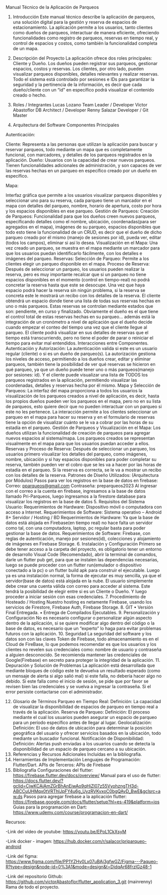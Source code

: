 Manual Técnico de la Aplicación de Parqueos


1. Introducción
Este manual técnico describe la aplicación de parqueos, una solución digital para la gestión y reserva de espacios de estacionamiento. La aplicación permite a los usuarios, tanto clientes como dueños de parqueos, interactuar de manera eficiente, ofreciendo funcionalidades como registro de parqueos, reservas en tiempo real, y control de espacios y costos, como también la funcionalidad completa de un mapa.

2. Descripción del Proyecto
La aplicación ofrece dos roles principales: Cliente y Dueño. Los dueños pueden registrar sus parqueos, gestionar espacios, costos y reservas. Los clientes, por otro lado, pueden visualizar parqueos disponibles, detalles relevantes y realizar reservas. Todo el sistema está controlado por sesiones e IDs para garantizar la seguridad y la pertinencia de la información, es decir que cada dueño/cliente con un “id” en específico podrá visualizar el contenido creado o hecho.

3. Roles / Integrantes
Lucas Lozano Team Leader / Developer
Victor Abastoflor DB Architect / Developer
Renny Salazar Developer / Git Master
4. Arquitectura del Software
Componentes Principales

Autenticación:

Cliente: Representa a las personas que utilizan la aplicación para buscar y reservar parqueos, todo mediante un mapa que es completamente funcional, con marcadores, y detalles de los parqueos registrados en la aplicación.
Dueño: Usuarios con la capacidad de crear nuevos parqueos. Tienen funcionalidades adicionales de administración, y son capaces de ver las reservas hechas en un parqueo en específico creado por un dueño en específico.


Mapa:

Interfaz gráfica que permite a los usuarios visualizar parqueos disponibles y seleccionar uno para su reserva, cada parqueo tiene un marcador en el mapa con detalles del parqueo, nombre, horario de apertura, costo por hora y los espacios disponibles en ese parqueo.
Gestión de Parqueos:
Creación de Parqueos: Funcionalidad para que los dueños creen nuevos parqueos, especificando detalles como el nombre, ubicación, coordenadas(para ser agregados en el mapa),  imágenes de su parqueo, espacios disponibles que todo esto tiene la funcionalidad de un CRUD, es decir que el dueño de dicho parqueo creado por él mismo (manejo de sesiones por id), pueda ver, editar (todos los campos), eliminar si así lo desea.
Visualización en el Mapa: Una vez creado un parqueo, se muestra en el mapa mediante un marcador para que los usuarios puedan identificarlo fácilmente, con los detalles e imágenes del parqueo.
Reservas:
Selección de Parqueo: Permite a los clientes elegir un parqueo disponible en el mapa.
Proceso de Reserva: Después de seleccionar un parqueo, los usuarios pueden realizar la reserva, pero es muy importante recalcar que si un parqueo no tiene espacios disponibles en el momento (control en tiempo-real) no podrá concretar la reserva hasta que este se desocupe. Una vez que haya espacio podrá hacer la reserva sin ningún problema, si la reserva se concreta este le mostrará un recibo con los detalles de la reserva.
El cliente obtendrá un espacio donde tiene una lista de todas sus reservas hechas en uno o más parqueos. Estas reservas se controlan mediante estados que son: pendiente, en curso y finalizado.
Obviamente el dueño es el que tiene el control total de estas reservas hechas en su parqueo… además está la integración de un cronómetro a nivel de aplicación que el dueño decide cuando empezar el conteo del tiempo una vez que el cliente llegue al parqueo. El cliente podrá visualizar en sus detalles de reservas que el tiempo está transcurriendo, pero no tiene el poder de parar o reiniciar el tiempo para evitar mal entendidos.
Interacciones entre Componentes.
Autenticación y Autorización:
La autenticación valida si este es un usuario regular (cliente) o si es un dueño de parqueo(s).
La autorización gestiona los niveles de acceso, permitiendo a los dueños crear, editar y eliminar parqueos, también tiene la posibilidad de ver qué reservas se hicieron en qué parqueo, ya que un dueño puede tener uno o más parqueos(manejo por sesiones: id).
Y el cliente puede visualizar una lista de TODOS los parqueos registrados en la aplicación, permitiendo visualizar las coordenadas, detalles y reservas hecha por él mismo.
Mapa y Selección de Parqueos:
La interfaz del mapa proporciona a todos los usuarios la visualización de los parqueos creados a nivel de aplicación, es decir, hasta los propios dueños pueden ver los parqueos en el mapa, pero no en su lista de parqueos, esto quiere decir que no pueden interactuar con un parqueo si este no les pertenece.
La interacción permite a los clientes seleccionar un parqueo en el mapa para hacer su reserva y en el formulario de reservas tiene la opción de visualizar cuánto se le va a cobrar por las horas de su estadía en el parqueo. 
Gestión de Parqueos y Visualización en el Mapa:
Los dueños utilizan la funcionalidad de creación de parqueos para agregar nuevos espacios al sistema/mapa.
Los parqueos creados se representan visualmente en el mapa para que los usuarios puedan acceder a ellos.
Reservas y Proceso de Reserva:
Después de seleccionar un parqueo, los usuarios primero visualizar los detalles del parqueo, como imágenes, nombre, ubicación y si hay espacios disponibles para poder completar su reserva, también pueden ver el cobro que se les va a hacer por las horas de estadía en el parqueo. Si la reserva es correcta, se le va a mostrar un recibo con los detalles de la reserva.
Patrones de Diseño Utilizados:
(Arquitectura por Módulos)
Pasos para ver los registros en la base de datos en firebase:
Correo: pparqueos@gmail.com
Contraseña: preparqueos2023 
Al ingresar con el correo a la cuenta en firebase, ingresamos a la base de datos llamado Pri-Parqueos, luego ingresamos a la firestore database para visualizar los registros en la base de datos
5. Requisitos del Sistema
Usuario:
Requerimientos de Hardware: Dispositivo móvil o computadora con acceso a Internet.
Requerimientos de Software: Sistema operativo – Android 8+
Servidor / Hosting / BD
Requerimientos de Hardware: Ya que la base de datos está alojada en Firebase(en tiempo real) no hace falta un servidor como tal, con una computadora, laptop, pc regular basta para poder gestionar la base de datos.
Requerimientos de Software: Firebase, con reglas de autenticación, manejo por sesiones(id), colecciones y alojamiento de imágenes en Firebase Storage.
6. Instalación y Configuración
Primero se debe tener acceso a la carpeta del proyecto, es obligatorio tener un entorno de desarrollo Visual Code (Recomendado), abrir la terminal de comandos, darle un flutter pub get, para que se instalen las dependencias necesarias, luego se puede proceder con un flutter run(emulador o dispositivo conectado a la pc) o un flutter build apk para construir el ejecutable.
Luego ya es una instalación normal, la forma de ejecutar es muy sencilla, ya que el servidor(base de datos) está alojada en la nube. El usuario simplemente debe crear una cuenta válida con correo para acceder al sistema. Este tendrá la posibilidad de elegir entre si es un Cliente o Dueño. Y luego proceder a iniciar sesión con esas credenciales.
7. Procedimiento de Hosteado / Hosting
Nuestro hosting es netamente Firebase, usando los servicios de Firestore, Firebase Auth, Firebase Storage. 
8. GIT
•	Versión Final Entregada.
•	Entrega de Compilados Ejecutables.
9. Personalización y Configuración
No es necesario configurar o personalizar algún aspecto dentro de la aplicación, si se quiere modificar algo dentro del código o la base de datos, es necesario que un “experto” lo haga para evitar problemas futuros con la aplicación.
10. Seguridad
La seguridad del software y los datos son con las claves Token de Firebase, todo almacenamiento es en el Cloud de FireBase, lo que podemos recomendar es que los usuarios y los clientes no revelen sus credenciales como: nombre de usuario y contraseña a alguien desconocido.
Se recomienda mantener las credenciales de Google(Firebase) en secreto para proteger la integridad de la aplicación.
11. Depuración y Solución de Problemas
La aplicación está desarrollada que mediante bloques de código este te devuelva un resultado esperado (como un mensaje de alerta si algo salió mal) si este falla, no debería hacer algo no debido.
Si este falla como el inicio de sesión, se pide que por favor se revisen bien las credenciales y se vuelva a ingresar la contraseña. Si el error persiste contactarse con el administrador.

12. Glosario de Términos
Parqueo en Tiempo Real:
Definición: La capacidad de visualizar la disponibilidad de espacios de parqueo en tiempo real a través de la aplicación.
Reserva de Parqueo:
Definición: El proceso mediante el cual los usuarios pueden asegurar un espacio de parqueo para un período específico antes de llegar al lugar.
Geolocalización:
Definición: El uso de datos de ubicación para determinar la posición geográfica del usuario y ofrecer servicios basados en la ubicación, todo mediante un buscador funcional.
Notificación de Disponibilidad:
Definición: Alertas push enviadas a los usuarios cuando se detecta la disponibilidad de un espacio de parqueo cercano a su ubicación.
13. Referencias y Recursos Adicionales
Incluídas en la bibliografía.
14. Herramientas de Implementación
Lenguajes de Programación: Flutter/Dart.
APIs de Terceros: APIs de Firebase
15. Bibliografía
Configuraciones del flutter:
https://firebase.flutter.dev/docs/overview/
Manual para el uso de flutter:
https://docs.flutter.dev/?gclid=CjwKCAiAmZGrBhAnEiwAo9qHiZl07z55VyohzngTH3d-ABCCuUHMqx0tVRThlJpFY4u6g_UyzRVKvxoC0bgQAvD_BwE&gclsrc=aw.ds
Pasos para agregar firebase a la aplicación flutter:
https://firebase.google.com/docs/flutter/setup?hl=es-419&platform=ios
Guias para la programación en Dart:
https://www.udemy.com/course/programacion-en-dart/


Recursos:

-Link del video de youtube: https://youtu.be/EPoL1CkXsyM

-Link docker - imagen: https://hub.docker.com/r/salacor/priparqueo-android

-Link del figma: https://www.figma.com/file/PP1YZHv0Lx07uBAj3gfwGZ/Figma---Paqueo-R?type=design&node-id=0%3A1&mode=design&t=DidqAr68frzlGz48-1

-Link del repositorio Github: https://github.com/victorAbastoflor/flutter_application_3.git  (mainrenny) Rama de todo el proyecto.

